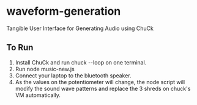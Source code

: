 # waveform-generation
Tangible User Interface for Generating Audio using ChuCk

## To Run
1. Install ChuCk and run chuck --loop on one terminal. 
2. Run node music-new.js
3. Connect your laptop to the bluetooth speaker. 
4. As the values on the potentiometer will change, the node script will modify the sound wave patterns and replace the 3 shreds on chuck's VM automatically. 
